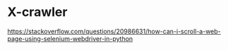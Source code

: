 # X-crawler

https://stackoverflow.com/questions/20986631/how-can-i-scroll-a-web-page-using-selenium-webdriver-in-python
